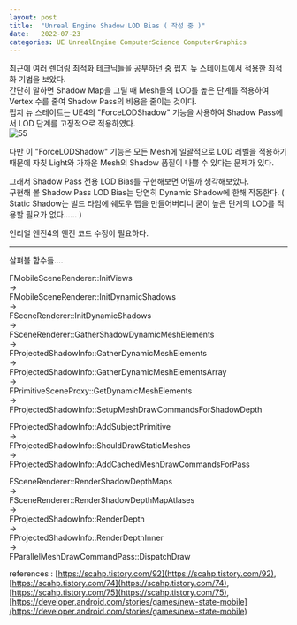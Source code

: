 ```yaml
---
layout: post
title:  "Unreal Engine Shadow LOD Bias ( 작성 중 )"
date:   2022-07-23
categories: UE UnrealEngine ComputerScience ComputerGraphics
---         
```

                
최근에 여러 렌더링 최적화 테크닉들을 공부하던 중 펍지 뉴 스테이트에서 적용한 최적화 기법을 보았다.         
간단히 말하면 Shadow Map을 그릴 때 Mesh들의 LOD를 높은 단계를 적용하여 Vertex 수를 줄여 Shadow Pass의 비용을 줄이는 것이다.          
펍지 뉴 스테이트는 UE4의 "ForceLODShadow" 기능을 사용하여 Shadow Pass에서 LOD 단계를 고정적으로 적용하였다.         
![55](https://user-images.githubusercontent.com/33873804/180611658-42c14282-fbe6-4287-9dc2-929a0923873e.png)            
               
다만 이 "ForceLODShadow" 기능은 모든 Mesh에 일괄적으로 LOD 레벨을 적용하기 때문에 자칫 Light와 가까운 Mesh의 Shadow 품질이 나쁠 수 있다는 문제가 있다.        

그래서 Shadow Pass 전용 LOD Bias를 구현해보면 어떨까 생각해보았다.       
구현해 볼 Shadow Pass LOD Bias는 당연히 Dynamic Shadow에 한해 작동한다. ( Static Shadow는 빌드 타임에 쉐도우 맵을 만들어버리니 굳이 높은 단계의 LOD를 적용할 필요가 없다...... )        
           
언리얼 엔진4의 엔진 코드 수정이 필요하다.               
                                   
----------------------------------------------
                                   
살펴볼 함수들....                                   
                                   
FMobileSceneRenderer::InitViews                                   
->                                   
FMobileSceneRenderer::InitDynamicShadows                                   
->                                   
FSceneRenderer::InitDynamicShadows                                   
->                                   
FSceneRenderer::GatherShadowDynamicMeshElements                                   
->                                   
FProjectedShadowInfo::GatherDynamicMeshElements                                   
->                                   
FProjectedShadowInfo::GatherDynamicMeshElementsArray                                   
->                                   
FPrimitiveSceneProxy::GetDynamicMeshElements                                   
->                                   
FProjectedShadowInfo::SetupMeshDrawCommandsForShadowDepth                                   
                                   
                                   
FProjectedShadowInfo::AddSubjectPrimitive                                   
->                                   
FProjectedShadowInfo::ShouldDrawStaticMeshes                                   
->                                   
FProjectedShadowInfo::AddCachedMeshDrawCommandsForPass                                   
                                   
                                   
FSceneRenderer::RenderShadowDepthMaps                                   
->                                   
FSceneRenderer::RenderShadowDepthMapAtlases                                   
->                                   
FProjectedShadowInfo::RenderDepth                                   
->                                   
FProjectedShadowInfo::RenderDepthInner                                   
->                                   
FParallelMeshDrawCommandPass::DispatchDraw                                   
                                   
                                   
references : [https://scahp.tistory.com/92](https://scahp.tistory.com/92), [https://scahp.tistory.com/74](https://scahp.tistory.com/74), [https://scahp.tistory.com/75](https://scahp.tistory.com/75), [https://developer.android.com/stories/games/new-state-mobile](https://developer.android.com/stories/games/new-state-mobile)          